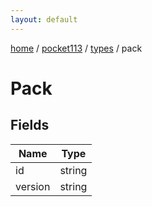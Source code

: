 ```yaml
---
layout: default
---
```


[home](/)  /  [pocket113](/protocol/pocket113)  /  [types](/protocol/pocket113/types)  /  pack

# Pack

## Fields

Name | Type
---|---
id | string
version | string

